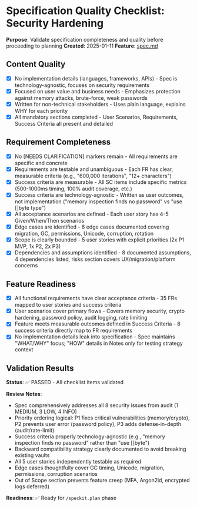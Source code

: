 # Specification Quality Checklist: Security Hardening

**Purpose**: Validate specification completeness and quality before proceeding to planning
**Created**: 2025-01-11
**Feature**: [spec.md](../spec.md)

## Content Quality

- [x] No implementation details (languages, frameworks, APIs) - Spec is technology-agnostic, focuses on security requirements
- [x] Focused on user value and business needs - Emphasizes protection against memory attacks, brute-force, weak passwords
- [x] Written for non-technical stakeholders - Uses plain language, explains WHY for each priority
- [x] All mandatory sections completed - User Scenarios, Requirements, Success Criteria all present and detailed

## Requirement Completeness

- [x] No [NEEDS CLARIFICATION] markers remain - All requirements are specific and concrete
- [x] Requirements are testable and unambiguous - Each FR has clear, measurable criteria (e.g., "600,000 iterations", "12+ characters")
- [x] Success criteria are measurable - All SC items include specific metrics (500-1000ms timing, 100% audit coverage, etc.)
- [x] Success criteria are technology-agnostic - Written as user outcomes, not implementation ("memory inspection finds no password" vs "use []byte type")
- [x] All acceptance scenarios are defined - Each user story has 4-5 Given/When/Then scenarios
- [x] Edge cases are identified - 6 edge cases documented covering migration, GC, permissions, Unicode, corruption, rotation
- [x] Scope is clearly bounded - 5 user stories with explicit priorities (2x P1 MVP, 1x P2, 2x P3)
- [x] Dependencies and assumptions identified - 8 documented assumptions, 4 dependencies listed, risks section covers UX/migration/platform concerns

## Feature Readiness

- [x] All functional requirements have clear acceptance criteria - 35 FRs mapped to user stories and success criteria
- [x] User scenarios cover primary flows - Covers memory security, crypto hardening, password policy, audit logging, rate limiting
- [x] Feature meets measurable outcomes defined in Success Criteria - 8 success criteria directly map to FR requirements
- [x] No implementation details leak into specification - Spec maintains "WHAT/WHY" focus; "HOW" details in Notes only for testing strategy context

## Validation Results

**Status**: ✅ PASSED - All checklist items validated

**Review Notes**:
- Spec comprehensively addresses all 8 security issues from audit (1 MEDIUM, 3 LOW, 4 INFO)
- Priority ordering logical: P1 fixes critical vulnerabilities (memory/crypto), P2 prevents user error (password policy), P3 adds defense-in-depth (audit/rate-limit)
- Success criteria properly technology-agnostic (e.g., "memory inspection finds no password" rather than "use []byte")
- Backward compatibility strategy clearly documented to avoid breaking existing vaults
- All 5 user stories independently testable as required
- Edge cases thoughtfully cover GC timing, Unicode, migration, permissions, corruption scenarios
- Out of Scope section prevents feature creep (MFA, Argon2id, encrypted logs deferred)

**Readiness**: ✅ Ready for `/speckit.plan` phase
